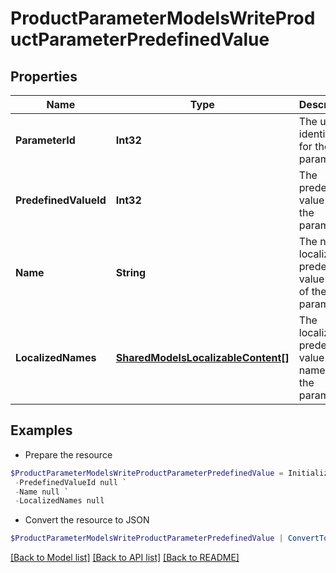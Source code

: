 # ProductParameterModelsWriteProductParameterPredefinedValue
## Properties

Name | Type | Description | Notes
------------ | ------------- | ------------- | -------------
**ParameterId** | **Int32** | The unique identifier for the parameter. | [optional] 
**PredefinedValueId** | **Int32** | The predefined value id of the parameter. | [optional] 
**Name** | **String** | The non-localized predefined value name of the parameter. | [optional] 
**LocalizedNames** | [**SharedModelsLocalizableContent[]**](SharedModelsLocalizableContent.md) | The localized predefined value names of the parameter. | [optional] 

## Examples

- Prepare the resource
```powershell
$ProductParameterModelsWriteProductParameterPredefinedValue = Initialize-PSOpenAPIToolsProductParameterModelsWriteProductParameterPredefinedValue  -ParameterId null `
 -PredefinedValueId null `
 -Name null `
 -LocalizedNames null
```

- Convert the resource to JSON
```powershell
$ProductParameterModelsWriteProductParameterPredefinedValue | ConvertTo-JSON
```

[[Back to Model list]](../README.md#documentation-for-models) [[Back to API list]](../README.md#documentation-for-api-endpoints) [[Back to README]](../README.md)

